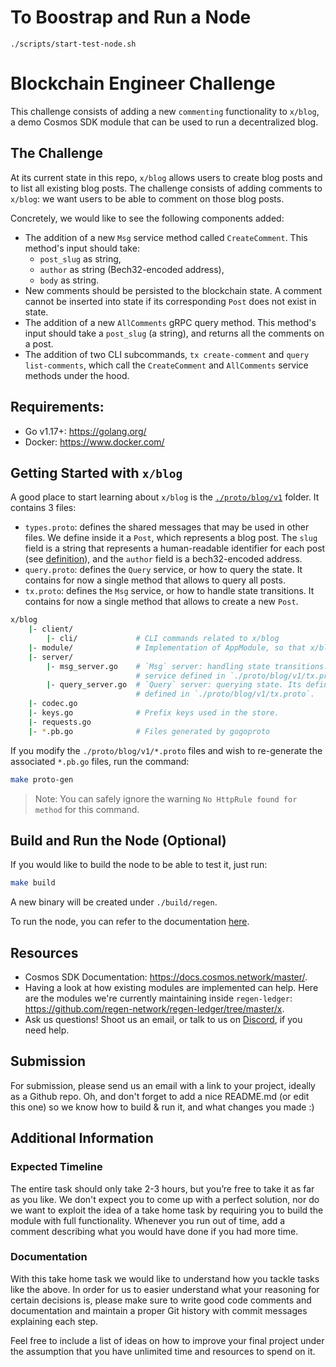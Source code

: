 # To Boostrap and Run a Node

```shell
./scripts/start-test-node.sh
```

# Blockchain Engineer Challenge

This challenge consists of adding a new `commenting` functionality to `x/blog`, a demo Cosmos SDK module that can be used to run a decentralized blog.

## The Challenge

At its current state in this repo, `x/blog` allows users to create blog posts and to list all existing blog posts. The challenge consists of adding comments to `x/blog`: we want users to be able to comment on those blog posts.

Concretely, we would like to see the following components added:

- The addition of a new `Msg` service method called `CreateComment`. This method's input should take:
  - `post_slug` as string,
  - `author` as string (Bech32-encoded address),
  - `body` as string.
- New comments should be persisted to the blockchain state. A comment cannot be inserted into state if its corresponding `Post` does not exist in state.
- The addition of a new `AllComments` gRPC query method. This method's input should take a `post_slug` (a string), and returns all the comments on a post.
- The addition of two CLI subcommands, `tx create-comment` and `query list-comments`, which call the `CreateComment` and `AllComments` service methods under the hood.

## Requirements:

- Go v1.17+: https://golang.org/
- Docker: https://www.docker.com/

## Getting Started with `x/blog`

A good place to start learning about `x/blog` is the [`./proto/blog/v1`](./proto/blog/v1) folder. It contains 3 files:

- `types.proto`: defines the shared messages that may be used in other files. We define inside it a `Post`, which represents a blog post. The `slug` field is a string that represents a human-readable identifier for each post (see [definition](https://yoast.com/slug/)), and the `author` field is a bech32-encoded address.
- `query.proto`: defines the `Query` service, or how to query the state. It contains for now a single method that allows to query all posts.
- `tx.proto`: defines the `Msg` service, or how to handle state transitions. It contains for now a single method that allows to create a new `Post`.

```bash
x/blog
    |- client/
        |- cli/             # CLI commands related to x/blog
    |- module/              # Implementation of AppModule, so that x/blog can be wired up to the app.
    |- server/
        |- msg_server.go    # `Msg` server: handling state transitions. Its defines the implementation of the `Msg`
                            # service defined in `./proto/blog/v1/tx.proto`.
        |- query_server.go  # `Query` server: querying state. Its defines the implementation of the `Query` service
                            # defined in `./proto/blog/v1/tx.proto`.
    |- codec.go
    |- keys.go              # Prefix keys used in the store.
    |- requests.go
    |- *.pb.go              # Files generated by gogoproto
```

If you modify the `./proto/blog/v1/*.proto` files and wish to re-generate the associated `*.pb.go` files, run the command:

```bash
make proto-gen
```

> Note: You can safely ignore the warning `No HttpRule found for method` for this command.

## Build and Run the Node (Optional)

If you would like to build the node to be able to test it, just run:

```bash
make build
```

A new binary will be created under `./build/regen`.

To run the node, you can refer to the documentation [here](https://docs.cosmos.network/master/run-node/).

## Resources

- Cosmos SDK Documentation: https://docs.cosmos.network/master/.
- Having a look at how existing modules are implemented can help. Here are the modules we're currently maintaining inside `regen-ledger`: https://github.com/regen-network/regen-ledger/tree/master/x.
- Ask us questions! Shoot us an email, or talk to us on [Discord](https://discord.gg/stujhkkhvk), if you need help.

## Submission

For submission, please send us an email with a link to your project, ideally as a Github repo. Oh, and don't forget to add a nice README.md (or edit this one) so we know how to build & run it, and what changes you made :)

## Additional Information

### Expected Timeline

The entire task should only take 2-3 hours, but you’re free to take it as far as you like. We don't expect you to come up with a perfect solution, nor do we want to exploit the idea of a take home task by requiring you to build the module with full functionality. Whenever you run out of time, add a comment describing what you would have done if you had more time.

### Documentation

With this take home task we would like to understand how you tackle tasks like the above. In order for us to easier understand what your reasoning for certain decisions is, please make sure to write good code comments and documentation and maintain a proper Git history with commit messages explaining each step.

Feel free to include a list of ideas on how to improve your final project under the assumption that you have unlimited time and resources to spend on it.
